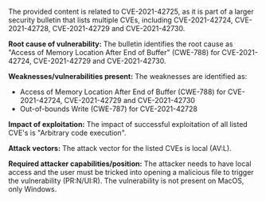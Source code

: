 The provided content is related to CVE-2021-42725, as it is part of a larger security bulletin that lists multiple CVEs, including CVE-2021-42724, CVE-2021-42728, CVE-2021-42729 and CVE-2021-42730.

**Root cause of vulnerability:**
The bulletin identifies the root cause as "Access of Memory Location After End of Buffer" (CWE-788) for CVE-2021-42724, CVE-2021-42729 and CVE-2021-42730.

**Weaknesses/vulnerabilities present:**
The weaknesses are identified as:
*   Access of Memory Location After End of Buffer (CWE-788) for CVE-2021-42724, CVE-2021-42729 and CVE-2021-42730
*   Out-of-bounds Write (CWE-787) for CVE-2021-42728

**Impact of exploitation:**
The impact of successful exploitation of all listed CVE's is "Arbitrary code execution".

**Attack vectors:**
The attack vector for the listed CVEs is local (AV:L).

**Required attacker capabilities/position:**
The attacker needs to have local access and the user must be tricked into opening a malicious file to trigger the vulnerability (PR:N/UI:R). The vulnerability is not present on MacOS, only Windows.